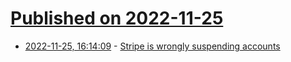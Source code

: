 # [Published on 2022-11-25](index.md)

* [2022-11-25, 16:14:09](https://news.ycombinator.com/item?id=33743750) - [Stripe is wrongly suspending accounts](https://news.ycombinator.com/item?id=33743750)
